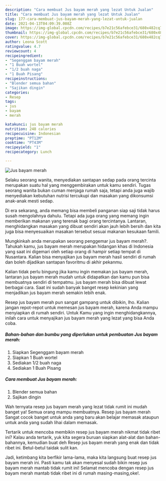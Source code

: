```yaml
---
description: "Cara membuat Jus bayam merah yang lezat Untuk Jualan"
title: "Cara membuat Jus bayam merah yang lezat Untuk Jualan"
slug: 177-cara-membuat-jus-bayam-merah-yang-lezat-untuk-jualan
date: 2021-04-13T04:09:39.008Z
image: https://img-global.cpcdn.com/recipes/b7e21c56afebce31/680x482cq70/jus-bayam-merah-foto-resep-utama.jpg
thumbnail: https://img-global.cpcdn.com/recipes/b7e21c56afebce31/680x482cq70/jus-bayam-merah-foto-resep-utama.jpg
cover: https://img-global.cpcdn.com/recipes/b7e21c56afebce31/680x482cq70/jus-bayam-merah-foto-resep-utama.jpg
author: Leona Scott
ratingvalue: 4.7
reviewcount: 4
recipeingredient:
- "Segenggam bayam merah"
- "1 Buah wortel"
- "1/2 buah naga"
- "1 Buah Pisang"
recipeinstructions:
- "Blender semua bahan"
- "Sajikan dingin"
categories:
- Resep
tags:
- jus
- bayam
- merah

katakunci: jus bayam merah 
nutrition: 248 calories
recipecuisine: Indonesian
preptime: "PT12M"
cooktime: "PT43M"
recipeyield: "1"
recipecategory: Lunch

---
```



![Jus bayam merah](https://img-global.cpcdn.com/recipes/b7e21c56afebce31/680x482cq70/jus-bayam-merah-foto-resep-utama.jpg)

Selaku seorang wanita, menyediakan santapan sedap pada orang tercinta merupakan suatu hal yang menggembirakan untuk kamu sendiri. Tugas seorang  wanita bukan cuman menjaga rumah saja, tetapi anda juga wajib menyediakan kebutuhan nutrisi tercukupi dan masakan yang dikonsumsi anak-anak mesti sedap.

Di era  sekarang, anda memang bisa membeli panganan siap saji tidak harus susah mengolahnya dahulu. Tetapi ada juga orang yang memang ingin memberikan makanan yang terenak bagi orang tercintanya. Lantaran, menghidangkan masakan yang dibuat sendiri akan jauh lebih bersih dan kita juga bisa menyesuaikan masakan tersebut sesuai makanan kesukaan famili. 



Mungkinkah anda merupakan seorang penggemar jus bayam merah?. Tahukah kamu, jus bayam merah merupakan hidangan khas di Indonesia yang saat ini digemari oleh setiap orang di hampir setiap tempat di Nusantara. Kalian bisa menyajikan jus bayam merah hasil sendiri di rumah dan boleh dijadikan santapan favoritmu di akhir pekanmu.

Kalian tidak perlu bingung jika kamu ingin memakan jus bayam merah, lantaran jus bayam merah mudah untuk didapatkan dan kamu pun bisa membuatnya sendiri di tempatmu. jus bayam merah bisa dibuat lewat berbagai cara. Saat ini sudah banyak banget resep kekinian yang menjadikan jus bayam merah semakin lebih enak.

Resep jus bayam merah pun sangat gampang untuk dibikin, lho. Kalian jangan repot-repot untuk memesan jus bayam merah, karena Anda mampu menyiapkan di rumah sendiri. Untuk Kamu yang ingin menghidangkannya, inilah cara untuk menyajikan jus bayam merah yang lezat yang bisa Anda coba.

<!--inarticleads1-->

##### Bahan-bahan dan bumbu yang diperlukan untuk pembuatan Jus bayam merah:

1. Siapkan Segenggam bayam merah
1. Siapkan 1 Buah wortel
1. Sediakan 1/2 buah naga
1. Sediakan 1 Buah Pisang




<!--inarticleads2-->

##### Cara membuat Jus bayam merah:

1. Blender semua bahan
1. Sajikan dingin




Wah ternyata resep jus bayam merah yang lezat tidak rumit ini mudah banget ya! Semua orang mampu membuatnya. Resep jus bayam merah Sangat cocok banget untuk anda yang baru akan belajar memasak ataupun untuk anda yang sudah lihai dalam memasak.

Tertarik untuk mencoba membikin resep jus bayam merah nikmat tidak ribet ini? Kalau anda tertarik, yuk kita segera buruan siapkan alat-alat dan bahan-bahannya, kemudian buat deh Resep jus bayam merah yang enak dan tidak ribet ini. Betul-betul taidak sulit kan. 

Jadi, ketimbang kita berfikir lama-lama, maka kita langsung buat resep jus bayam merah ini. Pasti kamu tak akan menyesal sudah bikin resep jus bayam merah mantab tidak rumit ini! Selamat mencoba dengan resep jus bayam merah mantab tidak ribet ini di rumah masing-masing,oke!.


